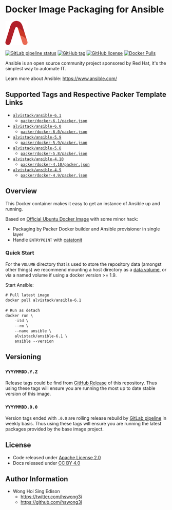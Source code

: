 # Docker Image Packaging for Ansible

<a href="https://alvistack.com" title="AlviStack" target="_blank"><img src="/alvistack.svg" height="75" alt="AlviStack"></a>

[![GitLab pipeline status](https://img.shields.io/gitlab/pipeline/alvistack/docker-ansible/master)](https://gitlab.com/alvistack/docker-ansible/-/pipelines)
[![GitHub tag](https://img.shields.io/github/tag/alvistack/docker-ansible.svg)](https://github.com/alvistack/docker-ansible/tags)
[![GitHub license](https://img.shields.io/github/license/alvistack/docker-ansible.svg)](https://github.com/alvistack/docker-ansible/blob/master/LICENSE)
[![Docker Pulls](https://img.shields.io/docker/pulls/alvistack/ansible-6.1.svg)](https://hub.docker.com/r/alvistack/ansible-6.1)

Ansible is an open source community project sponsored by Red Hat, it's the simplest way to automate IT.

Learn more about Ansible: <https://www.ansible.com/>

## Supported Tags and Respective Packer Template Links

  - [`alvistack/ansible-6.1`](https://hub.docker.com/r/alvistack/ansible-6.1)
      - [`packer/docker-6.1/packer.json`](https://github.com/alvistack/docker-ansible/blob/master/packer/docker-6.1/packer.json)
  - [`alvistack/ansible-6.0`](https://hub.docker.com/r/alvistack/ansible-6.0)
      - [`packer/docker-6.0/packer.json`](https://github.com/alvistack/docker-ansible/blob/master/packer/docker-6.0/packer.json)
  - [`alvistack/ansible-5.9`](https://hub.docker.com/r/alvistack/ansible-5.9)
      - [`packer/docker-5.9/packer.json`](https://github.com/alvistack/docker-ansible/blob/master/packer/docker-5.9/packer.json)
  - [`alvistack/ansible-5.8`](https://hub.docker.com/r/alvistack/ansible-5.8)
      - [`packer/docker-5.8/packer.json`](https://github.com/alvistack/docker-ansible/blob/master/packer/docker-5.8/packer.json)
  - [`alvistack/ansible-4.10`](https://hub.docker.com/r/alvistack/ansible-4.10)
      - [`packer/docker-4.10/packer.json`](https://github.com/alvistack/docker-ansible/blob/master/packer/docker-4.10/packer.json)
  - [`alvistack/ansible-4.9`](https://hub.docker.com/r/alvistack/ansible-4.9)
      - [`packer/docker-4.9/packer.json`](https://github.com/alvistack/docker-ansible/blob/master/packer/docker-4.9/packer.json)

## Overview

This Docker container makes it easy to get an instance of Ansible up and running.

Based on [Official Ubuntu Docker Image](https://hub.docker.com/_/ubuntu/) with some minor hack:

  - Packaging by Packer Docker builder and Ansible provisioner in single layer
  - Handle `ENTRYPOINT` with [catatonit](https://github.com/openSUSE/catatonit)

### Quick Start

For the `VOLUME` directory that is used to store the repository data (amongst other things) we recommend mounting a host directory as a [data volume](https://docs.docker.com/engine/tutorials/dockervolumes/#/data-volumes), or via a named volume if using a docker version \>= 1.9.

Start Ansible:

    # Pull latest image
    docker pull alvistack/ansible-6.1
    
    # Run as detach
    docker run \
        -itd \
        --rm \
        --name ansible \
        alvistack/ansible-6.1 \
        ansible --version

## Versioning

### `YYYYMMDD.Y.Z`

Release tags could be find from [GitHub Release](https://github.com/alvistack/docker-ansible/tags) of this repository. Thus using these tags will ensure you are running the most up to date stable version of this image.

### `YYYYMMDD.0.0`

Version tags ended with `.0.0` are rolling release rebuild by [GitLab pipeline](https://gitlab.com/alvistack/docker-ansible/-/pipelines) in weekly basis. Thus using these tags will ensure you are running the latest packages provided by the base image project.

## License

  - Code released under [Apache License 2.0](LICENSE)
  - Docs released under [CC BY 4.0](http://creativecommons.org/licenses/by/4.0/)

## Author Information

  - Wong Hoi Sing Edison
      - <https://twitter.com/hswong3i>
      - <https://github.com/hswong3i>
